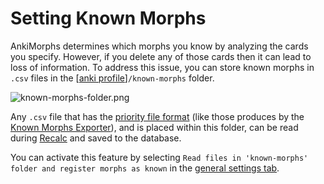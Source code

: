 # Setting Known Morphs

AnkiMorphs determines which morphs you know by analyzing the cards you specify. However, if you delete any of those
cards then it can lead to loss of information. To address this issue, you can store known morphs in `.csv` files in the
[[anki profile](../glossary.md#profile-folder)]`/known-morphs` folder.

![known-morphs-folder.png](../../img/known-morphs-folder.png)

Any `.csv` file that has the [priority file format](prioritizing.md#custom-priority-files) (like those produces by the
[Known Morphs Exporter](../usage/known-morphs-exporter.md)), and is placed within this folder, can be read during [Recalc](../usage/recalc.md) and saved to the database.

You can activate this feature by selecting `Read files in 'known-morphs' folder and register morphs as known`
in the [general settings tab](../setup/settings/general.md).